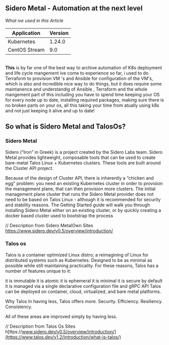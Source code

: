 
## Sidero Metal - Automation at the next level


<i>What ive used in this Article</i>

| Application | Version |
| ------------- | ------------- |
| Kubernetes  | 1.24.0  |
| CentOS Stream  | 9.0  |

<br>
<b>This</b> is by far one of the best way to archive automation of K8s deployment and life cycle mangement ive come to experience so far, i used to do Terraform to provision VM 's and Ansible for configuration of the VM's, which is also and incredible nice way to do things, but it does require some maintanence and understandig of Ansible , Terraform and the whole mangement part of this including you have to spend time keeping your OS for every node up to date, installing required packages, making sure there is no broken parts on your os, all this taking your time from atually using k8s and not just keeping it alive and up to date!

## So what is Sidero Metal and TalosOs? 

### Sidero Metal
Sidero (“Iron” in Greek) is a project created by the Sidero Labs team. Sidero Metal provides lightweight, composable tools that can be used to create bare-metal Talos Linux + Kubernetes clusters. These tools are built around the Cluster API project.

Because of the design of Cluster API, there is inherently a “chicken and egg” problem: you need an existing Kubernetes cluster in order to provision the management plane, that can then provision more clusters. The initial management plane cluster that runs the Sidero Metal provider does not need to be based on Talos Linux - although it is recommended for security and stability reasons. The Getting Started guide will walk you through installing Sidero Metal either on an existing cluster, or by quickly creating a docker based cluster used to bootstrap the process

// Description from Sidero MetalOwn Sites https://www.sidero.dev/v0.5/overview/introduction/


### Talos os

Talos is a container optimized Linux distro; a reimagining of Linux for distributed systems such as Kubernetes. Designed to be as minimal as possible while still maintaining practicality. For these reasons, Talos has a number of features unique to it:

it is immutable
it is atomic
it is ephemeral
it is minimal
it is secure by default
it is managed via a single declarative configuration file and gRPC API
Talos can be deployed on container, cloud, virtualized, and bare metal platforms.

Why Talos
In having less, Talos offers more. Security. Efficiency. Resiliency. Consistency.

All of these areas are improved simply by having less.

// Description from Talos Os  Sites h[ttps://www.sidero.dev/v0.5/overview/introduction/](https://www.talos.dev/v1.2/introduction/what-is-talos/)

